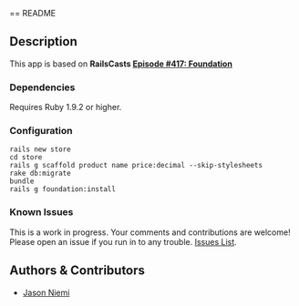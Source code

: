 == README

## Description
This app is based on **RailsCasts [Episode #417: Foundation](http://railscasts.com/episodes/417-foundation)**

### Dependencies
Requires Ruby 1.9.2 or higher.

### Configuration
```
rails new store
cd store
rails g scaffold product name price:decimal --skip-stylesheets
rake db:migrate
bundle
rails g foundation:install
```

### Known Issues
This is a work in progress. Your comments and contributions are welcome! Please open an issue if you run in to any trouble.
[Issues List](https://github.com/8legged/anotherstore/issues).

## Authors & Contributors
* [Jason Niemi](https://github.com/8legged)
